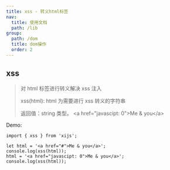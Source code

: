```yaml
---
title: xss - 转义html标签
nav:
  title: 使用文档
  path: /lib
group:
  path: /dom
  title: dom操作
  order: 2
---
```


## xss

> 对 html 标签进行转义解决 xss 注入
>
> xss(html): html 为需要进行 xss 转义的字符串
>
> 返回值：string 类型。 &lt;a href=&quot;javascipt: 0&quot;&gt;Me &amp; you&lt;/a&gt;

Demo:

```tsx | pure
import { xss } from 'xijs';

let html = '<a href="#">Me & you</a>';
console.log(xss(html));
html = '<a href="javascipt: 0">Me & you</a>';
console.log(xss(html));
```
